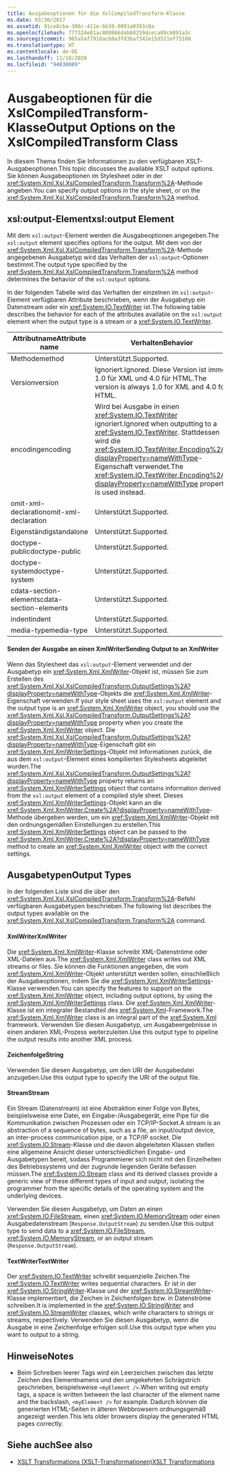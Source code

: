 ```yaml
---
title: Ausgabeoptionen für die XslCompiledTransform-Klasse
ms.date: 03/30/2017
ms.assetid: 91ce8cba-386c-411e-bb38-0891a0393c0a
ms.openlocfilehash: 777324e81ac809866dab68259dceca89c6091a3c
ms.sourcegitcommit: 965a5af7918acb0a3fd3baf342e15d511ef75188
ms.translationtype: HT
ms.contentlocale: de-DE
ms.lasthandoff: 11/18/2020
ms.locfileid: "94830089"
---
```

# <a name="output-options-on-the-xslcompiledtransform-class"></a><span data-ttu-id="addd4-102">Ausgabeoptionen für die XslCompiledTransform-Klasse</span><span class="sxs-lookup"><span data-stu-id="addd4-102">Output Options on the XslCompiledTransform Class</span></span>
<span data-ttu-id="addd4-103">In diesem Thema finden Sie Informationen zu den verfügbaren XSLT-Ausgabeoptionen.</span><span class="sxs-lookup"><span data-stu-id="addd4-103">This topic discusses the available XSLT output options.</span></span> <span data-ttu-id="addd4-104">Sie können Ausgabeoptionen im Stylesheet oder in der <xref:System.Xml.Xsl.XslCompiledTransform.Transform%2A>-Methode angeben.</span><span class="sxs-lookup"><span data-stu-id="addd4-104">You can specify output options in the style sheet, or on the <xref:System.Xml.Xsl.XslCompiledTransform.Transform%2A> method.</span></span>  
  
## <a name="xsloutput-element"></a><span data-ttu-id="addd4-105">xsl:output-Element</span><span class="sxs-lookup"><span data-stu-id="addd4-105">xsl:output Element</span></span>  
 <span data-ttu-id="addd4-106">Mit dem `xsl:output`-Element werden die Ausgabeoptionen angegeben.</span><span class="sxs-lookup"><span data-stu-id="addd4-106">The `xsl:output` element specifies options for the output.</span></span> <span data-ttu-id="addd4-107">Mit dem von der <xref:System.Xml.Xsl.XslCompiledTransform.Transform%2A>-Methode angegebenen Ausgabetyp wird das Verhalten der `xsl:output`-Optionen bestimmt.</span><span class="sxs-lookup"><span data-stu-id="addd4-107">The output type specified by the <xref:System.Xml.Xsl.XslCompiledTransform.Transform%2A> method determines the behavior of the `xsl:output` options.</span></span>  
  
 <span data-ttu-id="addd4-108">In der folgenden Tabelle wird das Verhalten der einzelnen im `xsl:output`-Element verfügbaren Attribute beschrieben, wenn der Ausgabetyp ein Datenstream oder ein <xref:System.IO.TextWriter> ist.</span><span class="sxs-lookup"><span data-stu-id="addd4-108">The following table describes the behavior for each of the attributes available on the `xsl:output` element when the output type is a stream or a <xref:System.IO.TextWriter>.</span></span>  
  
|<span data-ttu-id="addd4-109">Attributname</span><span class="sxs-lookup"><span data-stu-id="addd4-109">Attribute name</span></span>|<span data-ttu-id="addd4-110">Verhalten</span><span class="sxs-lookup"><span data-stu-id="addd4-110">Behavior</span></span>|  
|--------------------|--------------|  
|<span data-ttu-id="addd4-111">Methode</span><span class="sxs-lookup"><span data-stu-id="addd4-111">method</span></span>|<span data-ttu-id="addd4-112">Unterstützt.</span><span class="sxs-lookup"><span data-stu-id="addd4-112">Supported.</span></span>|  
|<span data-ttu-id="addd4-113">Version</span><span class="sxs-lookup"><span data-stu-id="addd4-113">version</span></span>|<span data-ttu-id="addd4-114">Ignoriert.</span><span class="sxs-lookup"><span data-stu-id="addd4-114">Ignored.</span></span> <span data-ttu-id="addd4-115">Diese Version ist immer 1.0 für XML und 4.0 für HTML.</span><span class="sxs-lookup"><span data-stu-id="addd4-115">The version is always 1.0 for XML and 4.0 for HTML.</span></span>|  
|<span data-ttu-id="addd4-116">encoding</span><span class="sxs-lookup"><span data-stu-id="addd4-116">encoding</span></span>|<span data-ttu-id="addd4-117">Wird bei Ausgabe in einen <xref:System.IO.TextWriter> ignoriert.</span><span class="sxs-lookup"><span data-stu-id="addd4-117">Ignored when outputting to a <xref:System.IO.TextWriter>.</span></span> <span data-ttu-id="addd4-118">Stattdessen wird die <xref:System.IO.TextWriter.Encoding%2A?displayProperty=nameWithType>-Eigenschaft verwendet.</span><span class="sxs-lookup"><span data-stu-id="addd4-118">The <xref:System.IO.TextWriter.Encoding%2A?displayProperty=nameWithType> property is used instead.</span></span>|  
|<span data-ttu-id="addd4-119">omit-xml-declaration</span><span class="sxs-lookup"><span data-stu-id="addd4-119">omit-xml-declaration</span></span>|<span data-ttu-id="addd4-120">Unterstützt.</span><span class="sxs-lookup"><span data-stu-id="addd4-120">Supported.</span></span>|  
|<span data-ttu-id="addd4-121">Eigenständig</span><span class="sxs-lookup"><span data-stu-id="addd4-121">standalone</span></span>|<span data-ttu-id="addd4-122">Unterstützt.</span><span class="sxs-lookup"><span data-stu-id="addd4-122">Supported.</span></span>|  
|<span data-ttu-id="addd4-123">doctype-public</span><span class="sxs-lookup"><span data-stu-id="addd4-123">doctype-public</span></span>|<span data-ttu-id="addd4-124">Unterstützt.</span><span class="sxs-lookup"><span data-stu-id="addd4-124">Supported.</span></span>|  
|<span data-ttu-id="addd4-125">doctype-system</span><span class="sxs-lookup"><span data-stu-id="addd4-125">doctype-system</span></span>|<span data-ttu-id="addd4-126">Unterstützt.</span><span class="sxs-lookup"><span data-stu-id="addd4-126">Supported.</span></span>|  
|<span data-ttu-id="addd4-127">cdata-section-elements</span><span class="sxs-lookup"><span data-stu-id="addd4-127">cdata-section-elements</span></span>|<span data-ttu-id="addd4-128">Unterstützt.</span><span class="sxs-lookup"><span data-stu-id="addd4-128">Supported.</span></span>|  
|<span data-ttu-id="addd4-129">indent</span><span class="sxs-lookup"><span data-stu-id="addd4-129">indent</span></span>|<span data-ttu-id="addd4-130">Unterstützt.</span><span class="sxs-lookup"><span data-stu-id="addd4-130">Supported.</span></span>|  
|<span data-ttu-id="addd4-131">media-type</span><span class="sxs-lookup"><span data-stu-id="addd4-131">media-type</span></span>|<span data-ttu-id="addd4-132">Unterstützt.</span><span class="sxs-lookup"><span data-stu-id="addd4-132">Supported.</span></span>|  
  
#### <a name="sending-output-to-an-xmlwriter"></a><span data-ttu-id="addd4-133">Senden der Ausgabe an einen XmlWriter</span><span class="sxs-lookup"><span data-stu-id="addd4-133">Sending Output to an XmlWriter</span></span>  
 <span data-ttu-id="addd4-134">Wenn das Stylesheet das `xsl:output`-Element verwendet und der Ausgabetyp ein <xref:System.Xml.XmlWriter>-Objekt ist, müssen Sie zum Erstellen des <xref:System.Xml.Xsl.XslCompiledTransform.OutputSettings%2A?displayProperty=nameWithType>-Objekts die <xref:System.Xml.XmlWriter>-Eigenschaft verwenden.</span><span class="sxs-lookup"><span data-stu-id="addd4-134">If your style sheet uses the `xsl:output` element and the output type is an <xref:System.Xml.XmlWriter> object, you should use the <xref:System.Xml.Xsl.XslCompiledTransform.OutputSettings%2A?displayProperty=nameWithType> property when you create the <xref:System.Xml.XmlWriter> object.</span></span> <span data-ttu-id="addd4-135">Die <xref:System.Xml.Xsl.XslCompiledTransform.OutputSettings%2A?displayProperty=nameWithType>-Eigenschaft gibt ein <xref:System.Xml.XmlWriterSettings>-Objekt mit Informationen zurück, die aus dem `xsl:output`-Element eines kompilierten Stylesheets abgeleitet wurden.</span><span class="sxs-lookup"><span data-stu-id="addd4-135">The <xref:System.Xml.Xsl.XslCompiledTransform.OutputSettings%2A?displayProperty=nameWithType> property returns an <xref:System.Xml.XmlWriterSettings> object that contains information derived from the `xsl:output` element of a compiled style sheet.</span></span> <span data-ttu-id="addd4-136">Dieses <xref:System.Xml.XmlWriterSettings>-Objekt kann an die <xref:System.Xml.XmlWriter.Create%2A?displayProperty=nameWithType>-Methode übergeben werden, um ein <xref:System.Xml.XmlWriter>-Objekt mit den ordnungsgemäßen Einstellungen zu erstellen.</span><span class="sxs-lookup"><span data-stu-id="addd4-136">This <xref:System.Xml.XmlWriterSettings> object can be passed to the <xref:System.Xml.XmlWriter.Create%2A?displayProperty=nameWithType> method to create an <xref:System.Xml.XmlWriter> object with the correct settings.</span></span>  
  
## <a name="output-types"></a><span data-ttu-id="addd4-137">Ausgabetypen</span><span class="sxs-lookup"><span data-stu-id="addd4-137">Output Types</span></span>  
 <span data-ttu-id="addd4-138">In der folgenden Liste sind die über den <xref:System.Xml.Xsl.XslCompiledTransform.Transform%2A>-Befehl verfügbaren Ausgabetypen beschrieben.</span><span class="sxs-lookup"><span data-stu-id="addd4-138">The following list describes the output types available on the <xref:System.Xml.Xsl.XslCompiledTransform.Transform%2A> command.</span></span>  
  
#### <a name="xmlwriter"></a><span data-ttu-id="addd4-139">XmlWriter</span><span class="sxs-lookup"><span data-stu-id="addd4-139">XmlWriter</span></span>  
 <span data-ttu-id="addd4-140">Die <xref:System.Xml.XmlWriter>-Klasse schreibt XML-Datenströme oder XML-Dateien aus.</span><span class="sxs-lookup"><span data-stu-id="addd4-140">The <xref:System.Xml.XmlWriter> class writes out XML streams or files.</span></span> <span data-ttu-id="addd4-141">Sie können die Funktionen angegeben, die vom <xref:System.Xml.XmlWriter>-Objekt unterstützt werden sollen, einschließlich der Ausgabeoptionen, indem Sie die <xref:System.Xml.XmlWriterSettings>-Klasse verwenden.</span><span class="sxs-lookup"><span data-stu-id="addd4-141">You can specify the features to support on the <xref:System.Xml.XmlWriter> object, including output options, by using the <xref:System.Xml.XmlWriterSettings> class.</span></span> <span data-ttu-id="addd4-142">Die <xref:System.Xml.XmlWriter>-Klasse ist ein integraler Bestandteil des <xref:System.Xml>-Framework.</span><span class="sxs-lookup"><span data-stu-id="addd4-142">The <xref:System.Xml.XmlWriter> class is an integral part of the <xref:System.Xml> framework.</span></span> <span data-ttu-id="addd4-143">Verwenden Sie diesen Ausgabetyp, um Ausgabeergebnisse in einen anderen XML-Prozess weiterzuleiten.</span><span class="sxs-lookup"><span data-stu-id="addd4-143">Use this output type to pipeline the output results into another XML process.</span></span>  
  
#### <a name="string"></a><span data-ttu-id="addd4-144">Zeichenfolge</span><span class="sxs-lookup"><span data-stu-id="addd4-144">String</span></span>  
 <span data-ttu-id="addd4-145">Verwenden Sie diesen Ausgabetyp, um den URI der Ausgabedatei anzugeben.</span><span class="sxs-lookup"><span data-stu-id="addd4-145">Use this output type to specify the URI of the output file.</span></span>  
  
#### <a name="stream"></a><span data-ttu-id="addd4-146">Stream</span><span class="sxs-lookup"><span data-stu-id="addd4-146">Stream</span></span>  
 <span data-ttu-id="addd4-147">Ein Stream (Datenstream) ist eine Abstraktion einer Folge von Bytes, beispielsweise eine Datei, ein Eingabe-/Ausgabegerät, eine Pipe für die Kommunikation zwischen Prozessen oder ein TCP/IP-Socket.</span><span class="sxs-lookup"><span data-stu-id="addd4-147">A stream is an abstraction of a sequence of bytes, such as a file, an input/output device, an inter-process communication pipe, or a TCP/IP socket.</span></span> <span data-ttu-id="addd4-148">Die <xref:System.IO.Stream>-Klasse und die davon abgeleiteten Klassen stellen eine allgemeine Ansicht dieser unterschiedlichen Eingabe- und Ausgabetypen bereit, sodass Programmierer sich nicht mit den Einzelheiten des Betriebssystems und der zugrunde liegenden Geräte befassen müssen.</span><span class="sxs-lookup"><span data-stu-id="addd4-148">The <xref:System.IO.Stream> class and its derived classes provide a generic view of these different types of input and output, isolating the programmer from the specific details of the operating system and the underlying devices.</span></span>  
  
 <span data-ttu-id="addd4-149">Verwenden Sie diesen Ausgabetyp, um Daten an einen <xref:System.IO.FileStream>, einen <xref:System.IO.MemoryStream> oder einen Ausgabedatenstream (`Response.OutputStream`) zu senden.</span><span class="sxs-lookup"><span data-stu-id="addd4-149">Use this output type to send data to a <xref:System.IO.FileStream>, <xref:System.IO.MemoryStream>, or an output stream (`Response.OutputStream`).</span></span>  
  
#### <a name="textwriter"></a><span data-ttu-id="addd4-150">TextWriter</span><span class="sxs-lookup"><span data-stu-id="addd4-150">TextWriter</span></span>  
 <span data-ttu-id="addd4-151">Der <xref:System.IO.TextWriter> schreibt sequenzielle Zeichen.</span><span class="sxs-lookup"><span data-stu-id="addd4-151">The <xref:System.IO.TextWriter> writes sequential characters.</span></span> <span data-ttu-id="addd4-152">Er ist in der <xref:System.IO.StringWriter>-Klasse und der <xref:System.IO.StreamWriter>-Klasse implementiert, die Zeichen in Zeichenfolgen bzw. in Datenströme schreiben.</span><span class="sxs-lookup"><span data-stu-id="addd4-152">It is implemented in the <xref:System.IO.StringWriter> and <xref:System.IO.StreamWriter> classes, which write characters to strings or streams, respectively.</span></span> <span data-ttu-id="addd4-153">Verwenden Sie diesen Ausgabetyp, wenn die Ausgabe in eine Zeichenfolge erfolgen soll.</span><span class="sxs-lookup"><span data-stu-id="addd4-153">Use this output type when you want to output to a string.</span></span>  
  
## <a name="notes"></a><span data-ttu-id="addd4-154">Hinweise</span><span class="sxs-lookup"><span data-stu-id="addd4-154">Notes</span></span>  
  
- <span data-ttu-id="addd4-155">Beim Schreiben leerer Tags wird ein Leerzeichen zwischen das letzte Zeichen des Elementnamens und den umgekehrten Schrägstrich geschrieben, beispielsweise `<myElement />`.</span><span class="sxs-lookup"><span data-stu-id="addd4-155">When writing out empty tags, a space is written between the last character of the element name and the backslash, `<myElement />` for example.</span></span> <span data-ttu-id="addd4-156">Dadurch können die generierten HTML-Seiten in älteren Webbrowsern ordnungsgemäß angezeigt werden.</span><span class="sxs-lookup"><span data-stu-id="addd4-156">This lets older browsers display the generated HTML pages correctly.</span></span>  
  
## <a name="see-also"></a><span data-ttu-id="addd4-157">Siehe auch</span><span class="sxs-lookup"><span data-stu-id="addd4-157">See also</span></span>

- [<span data-ttu-id="addd4-158">XSLT Transformations (XSLT-Transformationen)</span><span class="sxs-lookup"><span data-stu-id="addd4-158">XSLT Transformations</span></span>](xslt-transformations.md)
